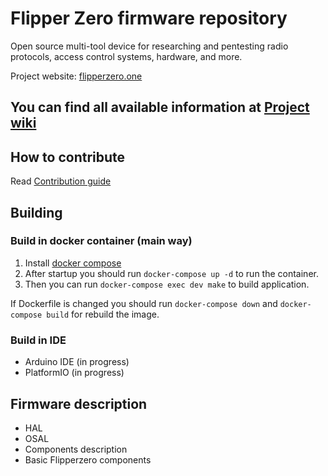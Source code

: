 # Flipper Zero firmware repository

Open source multi-tool device for researching and pentesting radio protocols, access control systems, hardware, and more.

Project website: [flipperzero.one](https://flipperzero.one)

## You can find all available information at [Project wiki](https://github.com/Flipper-Zero/flipperzero-firmware-community/wiki)

## How to contribute

Read [Contribution guide](https://github.com/Flipper-Zero/flipperzero-firmware-community/wiki/Contributing)

## Building

### Build in docker container (main way)

1. Install [docker compose](https://docs.docker.com/compose/install/)
2. After startup you should run `docker-compose up -d` to run the container.
3. Then you can run `docker-compose exec dev make` to build application.

If Dockerfile is changed you should run `docker-compose down` and `docker-compose build` for rebuild the image.

### Build in IDE

* Arduino IDE (in progress)
* PlatformIO (in progress)

## Firmware description

* HAL
* OSAL
* Components description
* Basic Flipperzero components
